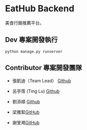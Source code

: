 # EatHub Backend

美食行銷推薦平台。

## Dev 專案開發執行

```
python manage.py runserver
```

## Contributor 專案開發團隊

- 張凱迪（Team Lead） [Github](https://github.com/kdchang)
- 呂亭霈 (Ting Lu) [Github](https://github.com/Ting-gif)
- 劉添順 [Github](https://github.com/skysoon1406)

- 梁雅絜[GitHub](https://github.com/comea22)
- 謝旻澔[GitHub](https://github.com/qWer79790922)